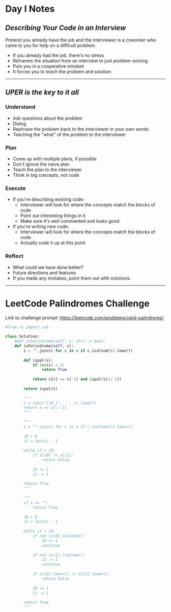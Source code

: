 # Day I Notes


## ***Describing Your Code in an Interview***

Pretend you already have the job and the interviewer is a coworker who came to you
for help on a difficult problem.
* If you already had the job, there's no stress
* Reframes the situation from an interview to just problem-solving
* Puts you in a cooperative mindset
* It forces you to *teach* the problem and solution

---

## ***UPER is the key to it all***

### **Understand**
* Ask questions about the problem
* Dialog
* Rephrase the problem back to the interviewer in your own words
* Teaching the "what" of the problem to the interviewer

### **Plan**
* Come up with multiple plans, if possible
* Don't ignore the naive plan
* Teach the plan to the interviewer
* Think in big concepts, not code

### **Execute**
* If you're describing existing code:
  * Interviewer will look for where the concepts match the blocks of code
  * Point out interesting things in it
  * Make sure it's well commented and looks good
* If you're writing new code:
  * Interviewer will look for where the concepts match the blocks of code
  * Actually code it up at this point

### **Reflect**
* What could we have done better?
* Future directions and features
* If you made any mistakes, point them out with solutions.



---



# LeetCode Palindromes Challenge

Link to challenge prompt: https://leetcode.com/problems/valid-palindrome/ 

```py
#from re import sub
​
class Solution:
    #def isPalindrome(self, s: str) -> bool:
    def isPalindrome(self, s):
        s = "".join(c for c in s if c.isalnum()).lower()
        
        def ispal(s):
            if len(s) < 2:
                return True
​
            return s[0] == s[-1] and ispal(s[1:-1])
        
        return ispal(s)
​
        """
        s = sub(r'[\W_]', '', s).lower() 
        return s == s[::-1]
        """
        
        """
        s = "".join(c for c in s if c.isalnum()).lower()
        
        i0 = 0
        i1 = len(s) - 1 
        
        while i1 > i0:
            if s[i0] != s[i1]:
                return False
            
            i0 += 1
            i1 -= 1
            
        return True
        """
        
        """
        if s == "":
            return True
        
        i0 = 0
        i1 = len(s) - 1 
        
        while i1 > i0:
            if not s[i0].isalnum():
                i0 += 1
                continue
                
            if not s[i1].isalnum():
                i1 -= 1
                continue
                
            if s[i0].lower() != s[i1].lower():
                return False
            
            i0 += 1
            i1 -= 1
            
        return True
        """
```